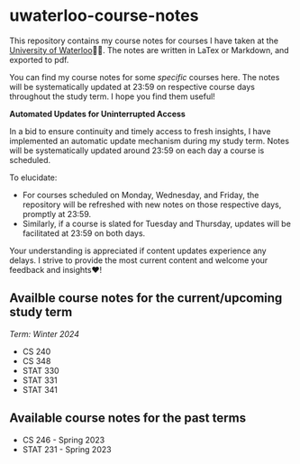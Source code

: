 # uwaterloo-course-notes
This repository contains my course notes for courses I have taken at the [University of Waterloo](https://uwaterloo.ca):man_student:. The notes are written in LaTex or Markdown, and exported to pdf.

You can find my course notes for some *specific* courses here. The notes will be systematically updated at 23:59 on respective course days throughout the study term. I hope you find them useful!

**Automated Updates for Uninterrupted Access**

In a bid to ensure continuity and timely access to fresh insights, I have implemented an automatic update mechanism during my study term. Notes will be systematically updated around 23:59 on each day a course is scheduled.

To elucidate:

- For courses scheduled on Monday, Wednesday, and Friday, the repository will be refreshed with new notes on those respective days, promptly at 23:59.
- Similarly, if a course is slated for Tuesday and Thursday, updates will be facilitated at 23:59 on both days.

Your understanding is appreciated if content updates experience any delays. I strive to provide the most current content and welcome your feedback and insights:heart:!

## Availble course notes for the current/upcoming study term
*Term: Winter 2024*

- CS 240
- CS 348
- STAT 330
- STAT 331
- STAT 341

## Available course notes for the past terms
- CS 246 - Spring 2023
- STAT 231 - Spring 2023
